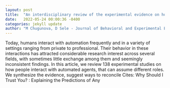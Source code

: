 ```yaml
---
layout: post
title:  "An interdisciplinary review of the experimental evidence on how humans interact with machines"
date:   2022-05-24 00:00:36 -0400
categories: jekyll update
author: "M Chugunova, D Sele - Journal of Behavioral and Experimental Economics, 2022"
---
```

Today, humans interact with automation frequently and in a variety of settings ranging from private to professional. Their behavior in these interactions has attracted considerable research interest across several fields, with sometimes little exchange among them and seemingly inconsistent findings. In this article, we review 138 experimental studies on how people interact with automated agents, that can assume different roles. We synthesize the evidence, suggest ways to reconcile  Cites:   Why Should I Trust You? : Explaining the Predictions of Any
